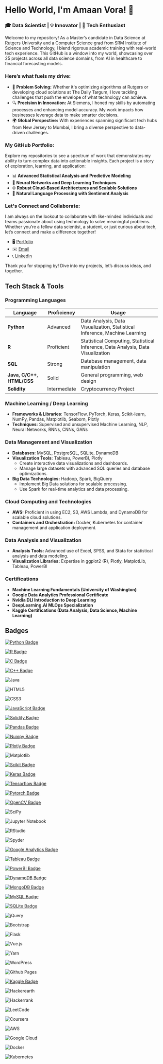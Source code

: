 # Hello World, I'm Amaan Vora! 🌟

### 🎓 Data Scientist | 💡 Innovator | 🚀 Tech Enthusiast

Welcome to my repository! As a Master’s candidate in Data Science at Rutgers University and a Computer Science grad from SRM Institute of Science and Technology, I blend rigorous academic training with real-world tech experience. This GitHub is a window into my world, showcasing over 25 projects across all data science domains, from AI in healthcare to financial forecasting models.

### Here’s what fuels my drive:
- 🎯 **Problem Solving:** Whether it's optimizing algorithms at Rutgers or developing cloud solutions at The Daily Targum, I love tackling challenges that push the envelope of what technology can achieve.
- 🔍 **Precision in Innovation:** At Siemens, I honed my skills by automating processes and enhancing model accuracy. My work impacts how businesses leverage data to make smarter decisions.
- 🌍 **Global Perspective:** With experiences spanning significant tech hubs from New Jersey to Mumbai, I bring a diverse perspective to data-driven challenges.

### My GitHub Portfolio:
Explore my repositories to see a spectrum of work that demonstrates my ability to turn complex data into actionable insights. Each project is a story of exploration, learning, and application:
- 📊 **Advanced Statistical Analysis and Predictive Modeling**
- 🤖 **Neural Networks and Deep Learning Techniques**
- 🌐 **Robust Cloud-Based Architectures and Scalable Solutions**
- 💬 **Natural Language Processing with Sentiment Analysis**

### Let's Connect and Collaborate:
I am always on the lookout to collaborate with like-minded individuals and teams passionate about using technology to solve meaningful problems. Whether you're a fellow data scientist, a student, or just curious about tech, let’s connect and make a difference together!

- 🖥️ [Portfolio](https://amaan-vora.com)
- ✉️ [Email](mailto:amaanvoraa@gmail.com)
- 📞 [LinkedIn](https://linkedin.com/in/amaan-vora)

Thank you for stopping by! Dive into my projects, let’s discuss ideas, and together.

## Tech Stack & Tools

### Programming Languages
| Language | Proficiency | Usage |
| -------- | ----------- | ----- |
| **Python** | Advanced | Data Analysis, Data Visualization, Statistical Inference, Machine Learning |
| **R** | Proficient | Statistical Computing, Statistical Inference, Data Analysis, Data Visualization |
| **SQL** | Strong | Database management, data manipulation |
| **Java, C/C++, HTML/CSS** | Solid | General programming, web design |
| **Solidity** | Intermediate | Cryptocurrency Project |

### Machine Learning / Deep Learning
- **Frameworks & Libraries:** TensorFlow, PyTorch, Keras, Scikit-learn, NumPy, Pandas, Matplotlib, Seaborn, Plotly
- **Techniques:** Supervised and unsupervised Machine Learning, NLP, Neural Networks, RNNs, CNNs, GANs

### Data Management and Visualization
- **Databases:** MySQL, PostgreSQL, SQLite, DynamoDB
- **Visualization Tools:** Tableau, PowerBI, Plotly
  - Create interactive data visualizations and dashboards.
  - Manage large datasets with advanced SQL queries and database optimizations.
- **Big Data Technologies:** Hadoop, Spark, BigQuery
  - Implement Big Data solutions for scalable processing.
  - Use Spark for real-time analytics and data processing.

### Cloud Computing and Technologies
- **AWS:** Proficient in using EC2, S3, AWS Lambda, and DynamoDB for scalable cloud solutions.
- **Containers and Orchestration:** Docker, Kubernetes for container management and application deployment.

### Data Analysis and Visualization
- **Analysis Tools:** Advanced use of Excel, SPSS, and Stata for statistical analysis and data modeling.
- **Visualization Libraries:** Expertise in ggplot2 (R), Plotly, MatplotLib, Tableau, PowerBI

### Certifications
- **Machine Learning Fundamentals (University of Washington)**
- **Google Data Analytics Professional Certificate**
- **Nvidia DLI Introduction to Deep Learning**
- **DeepLearning.AI MLOps Specialization**
- **Kaggle Certifications (Data Analysis, Data Science, Machine Learning)**


## Badges

[![Python Badge](https://img.shields.io/badge/Python-FFD43B?style=for-the-badge&logo=python&logoColor=blue)](https://img.shields.io/badge/Python-FFD43B?style=for-the-badge&logo=python&logoColor=blue)

[![R Badge](https://img.shields.io/badge/R-276DC3?style=for-the-badge&logo=r&logoColor=white)](https://img.shields.io/badge/R-276DC3?style=for-the-badge&logo=r&logoColor=white)

[![C Badge](https://img.shields.io/badge/C-00599C?style=for-the-badge&logo=c&logoColor=white)](https://img.shields.io/badge/C-00599C?style=for-the-badge&logo=c&logoColor=white)

[![C++ Badge](https://img.shields.io/badge/C%2B%2B-00599C?style=for-the-badge&logo=c%2B%2B&logoColor=white)](https://img.shields.io/badge/C%2B%2B-00599C?style=for-the-badge&logo=c%2B%2B&logoColor=white)

![Java](https://img.shields.io/badge/java-%23ED8B00.svg?style=for-the-badge&logo=openjdk&logoColor=white)

![HTML5](https://img.shields.io/badge/html5-%23E34F26.svg?style=for-the-badge&logo=html5&logoColor=white)

![CSS3](https://img.shields.io/badge/css3-%231572B6.svg?style=for-the-badge&logo=css3&logoColor=white)

[![JavaScript Badge](https://img.shields.io/badge/JavaScript-323330?style=for-the-badge&logo=javascript&logoColor=F7DF1E)](https://img.shields.io/badge/JavaScript-323330?style=for-the-badge&logo=javascript&logoColor=F7DF1E)

[![Solidity Badge](https://img.shields.io/badge/Solidity-e6e6e6?style=for-the-badge&logo=solidity&logoColor=black)](https://img.shields.io/badge/Solidity-e6e6e6?style=for-the-badge&logo=solidity&logoColor=black)

[![Pandas Badge](https://img.shields.io/badge/Pandas-2C2D72?style=for-the-badge&logo=pandas&logoColor=white)](https://img.shields.io/badge/Pandas-2C2D72?style=for-the-badge&logo=pandas&logoColor=white)

[![Numpy Badge](https://img.shields.io/badge/Numpy-777BB4?style=for-the-badge&logo=numpy&logoColor=white)](https://img.shields.io/badge/Numpy-777BB4?style=for-the-badge&logo=numpy&logoColor=white)

[![Plotly Badge](https://img.shields.io/badge/Plotly-239120?style=for-the-badge&logo=plotly&logoColor=white)](hhttps://img.shields.io/badge/Plotly-239120?style=for-the-badge&logo=plotly&logoColor=white)

![Matplotlib](https://img.shields.io/badge/Matplotlib-%23ffffff.svg?style=for-the-badge&logo=Matplotlib&logoColor=black)

[![Scikit Badge](https://img.shields.io/badge/scikit_learn-F7931E?style=for-the-badge&logo=scikit-learn&logoColor=white)](https://img.shields.io/badge/scikit_learn-F7931E?style=for-the-badge&logo=scikit-learn&logoColor=white)

[![Keras Badge](https://img.shields.io/badge/Keras-FF0000?style=for-the-badge&logo=keras&logoColor=white)](https://img.shields.io/badge/Keras-FF0000?style=for-the-badge&logo=keras&logoColor=white)

[![Tensorflow Badge](https://img.shields.io/badge/TensorFlow-FF6F00?style=for-the-badge&logo=tensorflow&logoColor=white)](https://img.shields.io/badge/TensorFlow-FF6F00?style=for-the-badge&logo=tensorflow&logoColor=white)

[![Pytorch Badge](https://img.shields.io/badge/PyTorch-EE4C2C?style=for-the-badge&logo=pytorch&logoColor=white)](https://img.shields.io/badge/PyTorch-EE4C2C?style=for-the-badge&logo=pytorch&logoColor=white)

[![OpenCV Badge](https://img.shields.io/badge/OpenCV-27338e?style=for-the-badge&logo=OpenCV&logoColor=white)](https://img.shields.io/badge/OpenCV-27338e?style=for-the-badge&logo=OpenCV&logoColor=white)

![SciPy](https://img.shields.io/badge/SciPy-%230C55A5.svg?style=for-the-badge&logo=scipy&logoColor=%white)

![Jupyter Notebook](https://img.shields.io/badge/jupyter-%23FA0F00.svg?style=for-the-badge&logo=jupyter&logoColor=white)

![RStudio](https://img.shields.io/badge/RStudio-4285F4?style=for-the-badge&logo=rstudio&logoColor=white)

![Spyder](https://img.shields.io/badge/Spyder-838485?style=for-the-badge&logo=spyder%20ide&logoColor=maroon)

[![Google Analytics Badge](https://img.shields.io/badge/Google%20Analytics-E37400?style=for-the-badge&logo=google%20analytics&logoColor=white)](https://img.shields.io/badge/Google%20Analytics-E37400?style=for-the-badge&logo=google%20analytics&logoColor=white)

[![Tableau Badge](https://img.shields.io/badge/Tableau-E97627?style=for-the-badge&logo=Tableau&logoColor=white)](https://img.shields.io/badge/Tableau-E97627?style=for-the-badge&logo=Tableau&logoColor=white)

[![PowerBI Badge](https://img.shields.io/badge/PowerBI-F2C811?style=for-the-badge&logo=Power%20BI&logoColor=white)](https://img.shields.io/badge/PowerBI-F2C811?style=for-the-badge&logo=Power%20BI&logoColor=white)

[![DynamoDB Badge](https://img.shields.io/badge/Amazon%20DynamoDB-4053D6?style=for-the-badge&logo=Amazon%20DynamoDB&logoColor=white)](https://img.shields.io/badge/Amazon%20DynamoDB-4053D6?style=for-the-badge&logo=Amazon%20DynamoDB&logoColor=white)

[![MongoDB Badge](https://img.shields.io/badge/MongoDB-4EA94B?style=for-the-badge&logo=mongodb&logoColor=white)](https://img.shields.io/badge/MongoDB-4EA94B?style=for-the-badge&logo=mongodb&logoColor=white)

[![MySQL Badge](https://img.shields.io/badge/MySQL-005C84?style=for-the-badge&logo=mysql&logoColor=white)](https://img.shields.io/badge/MySQL-005C84?style=for-the-badge&logo=mysql&logoColor=white)

[![SQLite Badge](https://img.shields.io/badge/Sqlite-003B57?style=for-the-badge&logo=sqlite&logoColor=white)](https://img.shields.io/badge/Sqlite-003B57?style=for-the-badge&logo=sqlite&logoColor=white)

![jQuery](https://img.shields.io/badge/jquery-%230769AD.svg?style=for-the-badge&logo=jquery&logoColor=white)

![Bootstrap](https://img.shields.io/badge/bootstrap-%238511FA.svg?style=for-the-badge&logo=bootstrap&logoColor=white)

![Flask](https://img.shields.io/badge/flask-%23000.svg?style=for-the-badge&logo=flask&logoColor=white)

![Vue.js](https://img.shields.io/badge/vuejs-%2335495e.svg?style=for-the-badge&logo=vuedotjs&logoColor=%234FC08D)

![Yarn](https://img.shields.io/badge/yarn-%232C8EBB.svg?style=for-the-badge&logo=yarn&logoColor=white)

![WordPress](https://img.shields.io/badge/WordPress-%23117AC9.svg?style=for-the-badge&logo=WordPress&logoColor=white)

![Github Pages](https://img.shields.io/badge/github%20pages-121013?style=for-the-badge&logo=github&logoColor=white)

[![Kaggle Badge](https://img.shields.io/badge/Kaggle-20BEFF?style=for-the-badge&logo=Kaggle&logoColor=white)](https://img.shields.io/badge/Kaggle-20BEFF?style=for-the-badge&logo=Kaggle&logoColor=white)

![Hackerearth](https://img.shields.io/badge/HackerEarth-%232C3454.svg?&style=for-the-badge&logo=HackerEarth&logoColor=Blue)

![Hackerrank](https://img.shields.io/badge/-Hackerrank-2EC866?style=for-the-badge&logo=HackerRank&logoColor=white)

![LeetCode](https://img.shields.io/badge/LeetCode-000000?style=for-the-badge&logo=LeetCode&logoColor=#d16c06)

![Coursera](https://img.shields.io/badge/Coursera-%230056D2.svg?style=for-the-badge&logo=Coursera&logoColor=white)

![AWS](https://img.shields.io/badge/AWS-%23FF9900.svg?style=for-the-badge&logo=amazon-aws&logoColor=white)

![Google Cloud](https://img.shields.io/badge/GoogleCloud-%234285F4.svg?style=for-the-badge&logo=google-cloud&logoColor=white)

![Docker](https://img.shields.io/badge/docker-%230db7ed.svg?style=for-the-badge&logo=docker&logoColor=white)

![Kubernetes](https://img.shields.io/badge/kubernetes-%23326ce5.svg?style=for-the-badge&logo=kubernetes&logoColor=white)
